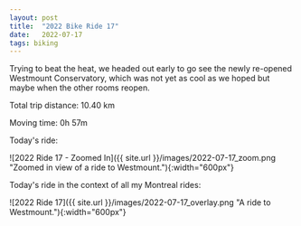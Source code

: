 ```yaml
---
layout: post
title:  "2022 Bike Ride 17"
date:   2022-07-17
tags: biking
---
```


Trying to beat the heat, we headed out early to go see the newly re-opened Westmount Conservatory, which was not yet as cool as we hoped but maybe when the other rooms reopen.

Total trip distance: 10.40 km

Moving time: 0h 57m

Today's ride:

![2022 Ride 17 - Zoomed In]({{ site.url }}/images/2022-07-17_zoom.png "Zoomed in view of a ride to Westmount."){:width="600px"}

Today's ride in the context of all my Montreal rides:

![2022 Ride 17]({{ site.url }}/images/2022-07-17_overlay.png "A ride to Westmount."){:width="600px"}
